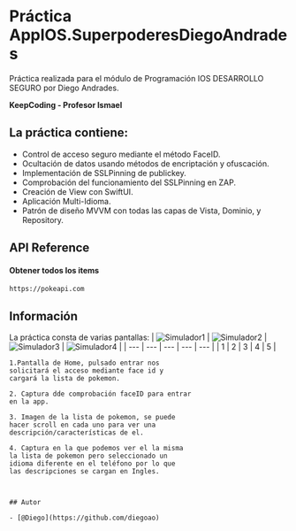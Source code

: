 # Práctica AppIOS.SuperpoderesDiegoAndrades

Práctica realizada para el módulo de Programación IOS DESARROLLO SEGURO por Diego Andrades.

**KeepCoding - Profesor Ismael**

## La práctica contiene:
- Control de acceso seguro mediante el método FaceID.
- Ocultación de datos usando métodos de encriptación y ofuscación.
- Implementación de SSLPinning de publickey.
- Comprobación del funcionamiento del SSLPinning en ZAP.
- Creación de View con SwiftUI.
- Aplicación Multi-Idioma.
- Patrón de diseño MVVM con todas las capas de Vista, Dominio, y Repository.


## API Reference

#### Obtener todos los items

```http
https://pokeapi.com
```

## Información

La práctica consta de varias pantallas:
| ![Simulador1](https://github.com/diegoao/AppDesarrolloSeguroDiegoAndrades/blob/main/Screenshots%20Readme/imagen1.png) | ![Simulador2](https://github.com/diegoao/AppDesarrolloSeguroDiegoAndrades/blob/main/Screenshots%20Readme/imagen2.png) | ![Simulador3](https://github.com/diegoao/AppDesarrolloSeguroDiegoAndrades/blob/main/Screenshots%20Readme/imagen3.png) | ![Simulador4](https://github.com/diegoao/AppDesarrolloSeguroDiegoAndrades/blob/main/Screenshots%20Readme/imagen4.png) |
| --- | --- | --- | --- | --- | 
| 1 | 2 | 3 | 4 | 5 |

```
1.Pantalla de Home, pulsado entrar nos
solicitará el acceso mediante face id y
cargará la lista de pokemon.
```
```
2. Captura dde comprobación faceID para entrar
en la app.
```
```
3. Imagen de la lista de pokemon, se puede
hacer scroll en cada uno para ver una
descripción/características de el.
```
```
4. Captura en la que podemos ver el la misma
la lista de pokemon pero seleccionado un
idioma diferente en el teléfono por lo que
las descripciones se cargan en Ingles.
```
```


## Autor

- [@Diego](https://github.com/diegoao)
